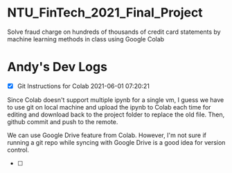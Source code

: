 # NTU_FinTech_2021_Final_Project
Solve fraud charge on hundreds of thousands of credit card statements by machine learning methods in class using Google Colab






# Andy's Dev Logs
- [x] Git Instructions for Colab 2021-06-01 07:20:21

Since Colab doesn't support multiple ipynb for a single vm, I guess we have to use git on local machine and upload the ipynb to Colab each time for editing and download back to the project folder to replace the old file. Then, github commit and push to the remote.

We can use Google Drive feature from Colab. However, I'm not sure if running a git repo while syncing with Google Drive is a good idea for version control.

- [ ] 